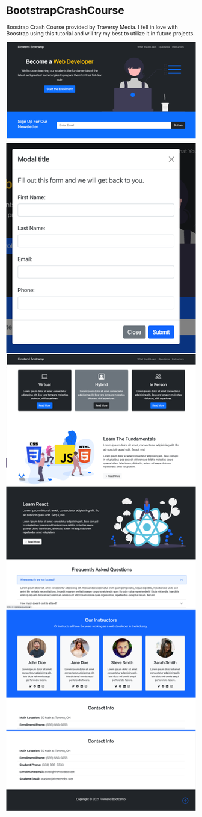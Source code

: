 # BootstrapCrashCourse

Boostrap Crash Course provided by Traversy Media. I fell in love with Boostrap using this tutorial and will try my best to utilize it in future projects.

![](screenshot/ss1.png)
![](screenshot/ss2.png)
![](screenshot/ss3.png)
![](screenshot/ss4.png)
![](screenshot/ss5.png)
![](screenshot/ss6.png)
